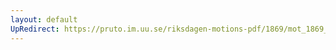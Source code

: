 ```yaml
---
layout: default
UpRedirect: https://pruto.im.uu.se/riksdagen-motions-pdf/1869/mot_1869__ak__199/mot_1869__ak__199-002.pdf
---
```


